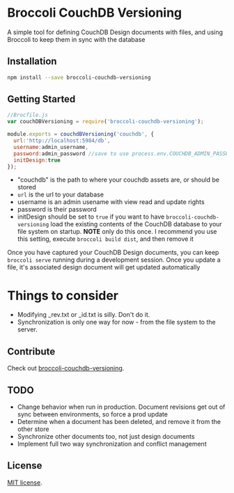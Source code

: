 # Broccoli CouchDB Versioning

A simple tool for defining CouchDB Design documents with files, and using Broccoli to 
keep them in sync with the database

## Installation

```bash
npm install --save broccoli-couchdb-versioning
```

## Getting Started

```javascript
//Brocfile.js
var couchDBVersioning = require('broccoli-couchdb-versioning');

module.exports = couchdBVersioning('couchdb', {
  url:'http://localhost:5984/db',
  username:admin_username,
  password:admin_password //save to use process.env.COUCHDB_ADMIN_PASSWORD,
  initDesign:true
});
```
* "couchdb" is the path to where your couchdb assets are, or should be stored
* `url` is the url to your database
* username is an admin usename with view read and update rights
* password is their password
* initDesign should be set to `true` if you want to have `broccoli-couchdb-versioning` load
the existing contents of the CouchDB database to your file system on startup. **NOTE** only do this
once. I recommend you use this setting, execute `broccoli build dist`, and then remove it

Once you have captured your CouchDB Design documents, you can keep `broccoli serve` running during
a development session. Once you update a file, it's associated design document will get updated automatically 

# Things to consider
* Modifying _rev.txt or _id.txt is silly. Don't do it.
* Synchronization is only one way for now - from the file system to the server.

## Contribute

Check out
[broccoli-couchdb-versioning](https://github.com/tjhart/broccoli-couchdb-versioning).

## TODO

* Change behavior when run in production. Document revisions get out of sync
between environments, so force a prod update
* Determine when a document has been deleted, and remove it from the other store
* Synchronize other documents too, not just design documents
* Implement full two way synchronization and conflict management

## License

[MIT license](LICENSE.md).


